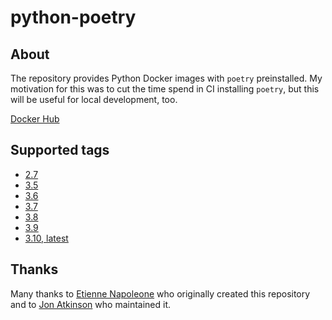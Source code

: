 # python-poetry

## About

The repository provides Python Docker images with `poetry` preinstalled. My motivation for this was to cut the time spend in CI installing `poetry`, but this will be useful for local development, too.

[Docker Hub](https://hub.docker.com/r/acidrain/python-poetry/)

## Supported tags

* [2.7](https://github.com/mathieu-lemay/python-poetry/blob/master/2.7/Dockerfile)
* [3.5](https://github.com/mathieu-lemay/python-poetry/blob/master/3.5/Dockerfile)
* [3.6](https://github.com/mathieu-lemay/python-poetry/blob/master/3.6/Dockerfile)
* [3.7](https://github.com/mathieu-lemay/python-poetry/blob/master/3.7/Dockerfile)
* [3.8](https://github.com/mathieu-lemay/python-poetry/blob/master/3.8/Dockerfile)
* [3.9](https://github.com/mathieu-lemay/python-poetry/blob/master/3.9/Dockerfile)
* [3.10, latest](https://github.com/mathieu-lemay/python-poetry/blob/master/3.10/Dockerfile)

## Thanks

Many thanks to [Etienne Napoleone](https://github.com/etienne-napoleone) who originally created this repository
and to [Jon Atkinson](https://github.com/jonatkinson) who maintained it.
